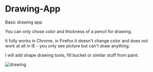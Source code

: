# Drawing-App

Basic drawing app

You can only chose color and thickness of a pencil for drawing.

It fully works in Chrome, in Firefox it doesn't change color and does not work at all in IE - you only see picture but can't draw anything.

I will add shape drawing tools, fill bucket or similar stuff from paint.

![drawing](https://user-images.githubusercontent.com/31318398/30379198-fb495378-9895-11e7-88b8-54caac31358a.png)
